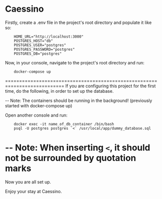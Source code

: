 # Caessino

Firstly, create a .env file in the project's root directory and populate it like so:

        HOME_URL="http://localhost:3000"  
        POSTGRES_HOST="db"  
        POSTGRES_USER="postgres"  
        POSTGRES_PASSWORD="postgres"  
        POSTGRES_DB="postgres"  


Now, in your console, navigate to the project's root directory and run:

        docker-compose up


===========================================================================
If you are configuring this project for the first time, do the following, in order to set up the database.

-- Note: The containers should be running in the background! (previously started with docker-compose up)

Open another console and run:

        docker exec -it name_of_db_container /bin/bash  
        psql -U postgres postgres `<` /usr/local/app/dummy_database.sql  

-- Note: When inserting `<`, it should not be surrounded by quotation marks
===========================================================================

Now you are all set up.

Enjoy your stay at Caessino.
